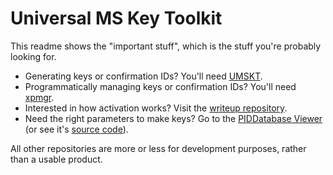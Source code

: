 # Universal MS Key Toolkit
This readme shows the "important stuff", which is the stuff you're probably looking for.

* Generating keys or confirmation IDs? You'll need [UMSKT](https://github.com/UMSKT/UMSKT).
* Programmatically managing keys or confirmation IDs? You'll need [xpmgr](https://github.com/UMSKT/xpmgr).
* Interested in how activation works? Visit the [writeup repository](https://github.com/UMSKT/writeups).
* Need the right parameters to make keys? Go to the [PIDDatabase Viewer](https://umskt.github.io/PIDDatabase-viewer) (or see it's [source code](https://github.com/UMSKT/PIDDatabase-viewer)).

All other repositories are more or less for development purposes, rather than a usable product.

